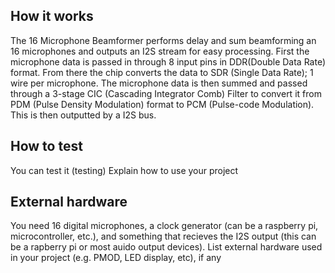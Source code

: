 <!---

This file is used to generate your project datasheet. Please fill in the information below and delete any unused
sections.

You can also include images in this folder and reference them in the markdown. Each image must be less than
512 kb in size, and the combined size of all images must be less than 1 MB.
-->

## How it works
The 16 Microphone Beamformer performs delay and sum beamforming an 16 microphones and outputs an I2S stream for easy processing. First the microphone data is passed in through 8 input pins in DDR(Double Data Rate) format. From there the chip converts the data to SDR (Single Data Rate); 1 wire per microphone. The microphone data is then summed and passed through a 3-stage CIC (Cascading Integrator Comb) Filter to convert it from PDM (Pulse Density Modulation) format to PCM (Pulse-code Modulation). This is then outputted by a I2S bus.

## How to test
You can test it (testing)
Explain how to use your project

## External hardware
You need 16 digital microphones, a clock generator (can be a raspberry pi, microcontroller, etc.), and something that recieves the I2S output (this can be a rapberry pi or most auido output devices).
List external hardware used in your project (e.g. PMOD, LED display, etc), if any
